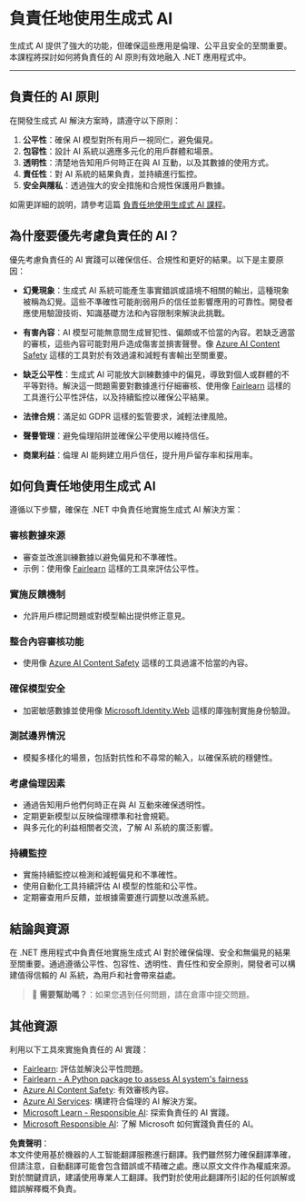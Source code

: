 # 負責任地使用生成式 AI

生成式 AI 提供了強大的功能，但確保這些應用是倫理、公平且安全的至關重要。本課程將探討如何將負責任的 AI 原則有效地融入 .NET 應用程式中。

---

## 負責任的 AI 原則

在開發生成式 AI 解決方案時，請遵守以下原則：

1. **公平性**：確保 AI 模型對所有用戶一視同仁，避免偏見。
2. **包容性**：設計 AI 系統以適應多元化的用戶群體和場景。
3. **透明性**：清楚地告知用戶何時正在與 AI 互動，以及其數據的使用方式。
4. **責任性**：對 AI 系統的結果負責，並持續進行監控。
5. **安全與隱私**：透過強大的安全措施和合規性保護用戶數據。

如需更詳細的說明，請參考這篇 [負責任地使用生成式 AI 課程](https://github.com/microsoft/generative-ai-for-beginners/tree/main/03-using-generative-ai-responsibly)。

## 為什麼要優先考慮負責任的 AI？

優先考慮負責任的 AI 實踐可以確保信任、合規性和更好的結果。以下是主要原因：

- **幻覺現象**：生成式 AI 系統可能產生事實錯誤或語境不相關的輸出，這種現象被稱為幻覺。這些不準確性可能削弱用戶的信任並影響應用的可靠性。開發者應使用驗證技術、知識基礎方法和內容限制來解決此挑戰。

- **有害內容**：AI 模型可能無意間生成冒犯性、偏頗或不恰當的內容。若缺乏適當的審核，這些內容可能對用戶造成傷害並損害聲譽。像 [Azure AI Content Safety](https://azure.microsoft.com/products/ai-services/ai-content-safety/) 這樣的工具對於有效過濾和減輕有害輸出至關重要。

- **缺乏公平性**：生成式 AI 可能放大訓練數據中的偏見，導致對個人或群體的不平等對待。解決這一問題需要對數據進行仔細審核、使用像 [Fairlearn](https://fairlearn.org/) 這樣的工具進行公平性評估，以及持續監控以確保公平結果。

- **法律合規**：滿足如 GDPR 這樣的監管要求，減輕法律風險。

- **聲譽管理**：避免倫理陷阱並確保公平使用以維持信任。

- **商業利益**：倫理 AI 能夠建立用戶信任，提升用戶留存率和採用率。

## 如何負責任地使用生成式 AI

遵循以下步驟，確保在 .NET 中負責任地實施生成式 AI 解決方案：

### 審核數據來源

- 審查並改進訓練數據以避免偏見和不準確性。
- 示例：使用像 [Fairlearn](https://fairlearn.org/) 這樣的工具來評估公平性。

### 實施反饋機制

- 允許用戶標記問題或對模型輸出提供修正意見。

### 整合內容審核功能

- 使用像 [Azure AI Content Safety](https://azure.microsoft.com/products/ai-services/ai-content-safety/) 這樣的工具過濾不恰當的內容。

### 確保模型安全

- 加密敏感數據並使用像 [Microsoft.Identity.Web](https://github.com/AzureAD/microsoft-identity-web) 這樣的庫強制實施身份驗證。

### 測試邊界情況

- 模擬多樣化的場景，包括對抗性和不尋常的輸入，以確保系統的穩健性。

### 考慮倫理因素

- 通過告知用戶他們何時正在與 AI 互動來確保透明性。
- 定期更新模型以反映倫理標準和社會規範。
- 與多元化的利益相關者交流，了解 AI 系統的廣泛影響。

### 持續監控

- 實施持續監控以檢測和減輕偏見和不準確性。
- 使用自動化工具持續評估 AI 模型的性能和公平性。
- 定期審查用戶反饋，並根據需要進行調整以改進系統。

## 結論與資源

在 .NET 應用程式中負責任地實施生成式 AI 對於確保倫理、安全和無偏見的結果至關重要。通過遵循公平性、包容性、透明性、責任性和安全原則，開發者可以構建值得信賴的 AI 系統，為用戶和社會帶來益處。

> 🙋 **需要幫助嗎？**：如果您遇到任何問題，請在倉庫中提交問題。

## 其他資源

利用以下工具來實施負責任的 AI 實踐：

- [Fairlearn](https://fairlearn.org/): 評估並解決公平性問題。
- [Fairlearn - A Python package to assess AI system's fairness](https://techcommunity.microsoft.com/blog/educatordeveloperblog/fairlearn---a-python-package-to-assess-ai-systems-fairness/1402950)
- [Azure AI Content Safety](https://azure.microsoft.com/products/ai-services/ai-content-safety/): 有效審核內容。
- [Azure AI Services](https://azure.microsoft.com/products/cognitive-services/): 構建符合倫理的 AI 解決方案。
- [Microsoft Learn - Responsible AI](https://learn.microsoft.com/training/modules/embrace-responsible-ai-principles-practices/): 探索負責任的 AI 實踐。
- [Microsoft Responsible AI](https://www.microsoft.com/ai/responsible-ai): 了解 Microsoft 如何實踐負責任的 AI。

**免責聲明**：  
本文件使用基於機器的人工智能翻譯服務進行翻譯。我們雖然努力確保翻譯準確，但請注意，自動翻譯可能會包含錯誤或不精確之處。應以原文文件作為權威來源。對於關鍵資訊，建議使用專業人工翻譯。我們對於使用此翻譯所引起的任何誤解或錯誤解釋概不負責。